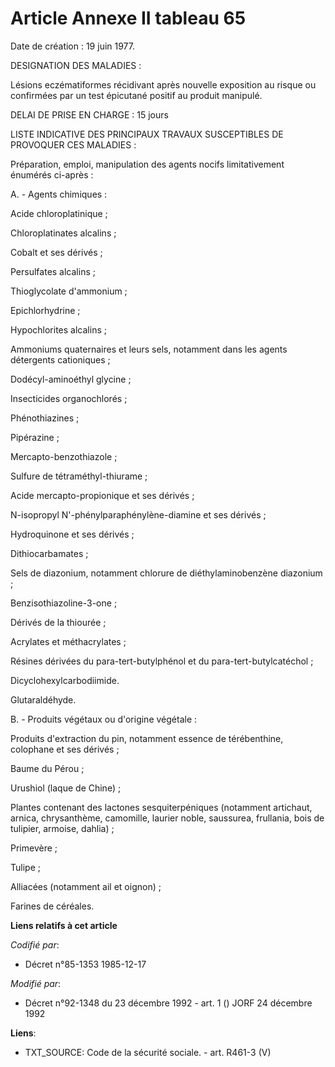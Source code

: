 # Article Annexe II tableau 65

Date de création : 19 juin 1977.

DESIGNATION DES MALADIES :

Lésions eczématiformes récidivant après nouvelle exposition au risque ou confirmées par un test épicutané positif au produit
manipulé.

DELAI DE PRISE EN CHARGE : 15 jours

LISTE INDICATIVE DES PRINCIPAUX TRAVAUX SUSCEPTIBLES DE PROVOQUER CES MALADIES :

Préparation, emploi, manipulation des agents nocifs limitativement énumérés ci-après :

A. - Agents chimiques :

Acide chloroplatinique ;

Chloroplatinates alcalins ;

Cobalt et ses dérivés ;

Persulfates alcalins ;

Thioglycolate d'ammonium ;

Epichlorhydrine ;

Hypochlorites alcalins ;

Ammoniums quaternaires et leurs sels, notamment dans les agents détergents cationiques ;

Dodécyl-aminoéthyl glycine ;

Insecticides organochlorés ;

Phénothiazines ;

Pipérazine ;

Mercapto-benzothiazole ;

Sulfure de tétraméthyl-thiurame ;

Acide mercapto-propionique et ses dérivés ;

N-isopropyl N'-phénylparaphénylène-diamine et ses dérivés ;

Hydroquinone et ses dérivés ;

Dithiocarbamates ;

Sels de diazonium, notamment chlorure de diéthylaminobenzène diazonium ;

Benzisothiazoline-3-one ;

Dérivés de la thiourée ;

Acrylates et méthacrylates ;

Résines dérivées du para-tert-butylphénol et du para-tert-butylcatéchol ;

Dicyclohexylcarbodiimide.

Glutaraldéhyde.

B. - Produits végétaux ou d'origine végétale :

Produits d'extraction du pin, notamment essence de térébenthine, colophane et ses dérivés ;

Baume du Pérou ;

Urushiol (laque de Chine) ;

Plantes contenant des lactones sesquiterpéniques (notamment artichaut, arnica, chrysanthème, camomille, laurier noble,
saussurea, frullania, bois de tulipier, armoise, dahlia) ;

Primevère ;

Tulipe ;

Alliacées (notamment ail et oignon) ;

Farines de céréales.

**Liens relatifs à cet article**

_Codifié par_:

  - Décret n°85-1353 1985-12-17

_Modifié par_:

  - Décret n°92-1348 du 23 décembre 1992 - art. 1 () JORF 24 décembre 1992

**Liens**:

  - TXT_SOURCE: Code de la sécurité sociale. - art. R461-3 (V)
